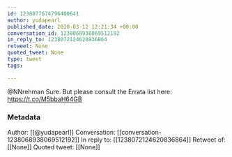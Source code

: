 ```yaml
---
id: 1238077674796400641
author: yudapearl
published_date: 2020-03-12 12:21:34 +00:00
conversation_id: 1238068938069512192
in_reply_to: 1238072124620836864
retweet: None
quoted_tweet: None
type: tweet
tags:

---
```


@NNrehman Sure. But please consult the Errata list here: https://t.co/M5bbaH64GB

### Metadata

Author: [[@yudapearl]]
Conversation: [[conversation-1238068938069512192]]
In reply to: [[1238072124620836864]]
Retweet of: [[None]]
Quoted tweet: [[None]]
